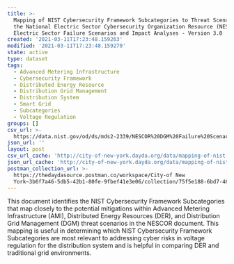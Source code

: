 ```yaml
---
title: >-
  Mapping of NIST Cybersecurity Framework Subcategories to Threat Scenarios from
  the National Electric Sector Cybersecurity Organization Resource (NESCOR)
  Electric Sector Failure Scenarios and Impact Analyses - Version 3.0
created: '2021-03-11T17:23:48.159263'
modified: '2021-03-11T17:23:48.159270'
state: active
type: dataset
tags:
  - Advanced Metering Infrastructure
  - Cybersecurity Framework
  - Distributed Energy Resource
  - Distribution Grid Management
  - Distribution System
  - Smart Grid
  - Subcategories
  - Voltage Regulation
groups: []
csv_url: >-
  https://data.nist.gov/od/ds/mds2-2339/NESCOR%20DGM%20Failure%20Scenarios_CSF%20Subcategories.csv
json_url: ''
layout: post
csv_url_cache: 'http://city-of-new-york.dayda.org/data/mapping-of-nist-cybersecurity.csv'
json_url_cache: 'http://city-of-new-york.dayda.org/data/mapping-of-nist-cybersecurity.json'
postman_collection_url: >-
  https://thedaydasource.postman.co/workspace/City-of New
  York~3b6f7a46-5db5-42b1-80fe-9fbef41e3e06/collection/75f5e188-6bd7-4672-b157-1e2fa24f2c6e
---
```

This document identifies the NIST Cybersecurity Framework Subcategories that map closely to the potential mitigations within Advanced Metering Infrastructure (AMI), Distributed Energy Resources (DER), and Distribution Grid Management (DGM) threat scenarios in the NESCOR document.  This mapping is useful in determining which NIST Cybersecurity Framework Subcategories are most relevant to addressing cyber risks in voltage regulation for the distribution system and is helpful in comparing DER and traditional grid environments.
